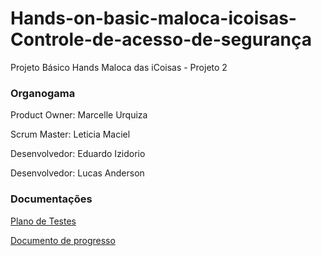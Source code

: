 # Hands-on-basic-maloca-icoisas-Controle-de-acesso-de-segurança
Projeto Básico Hands Maloca das iCoisas - Projeto 2

###  Organogama
Product Owner: Marcelle Urquiza

Scrum Master: Leticia Maciel

Desenvolvedor: Eduardo Izidorio

Desenvolvedor: Lucas Anderson

### Documentações
[Plano de Testes](https://docs.google.com/document/d/10CIFSipXoRCc5wrKQMZphmtd8fS7pJvb/edit?usp=sharing&ouid=109419478006693650737&rtpof=true&sd=true)

[Documento de progresso](https://docs.google.com/document/d/1Oy7GM6mGv_VOOfwkwuGCQif4eo9OBG1OY-nIlGEZqNY/edit?usp=sharing)
